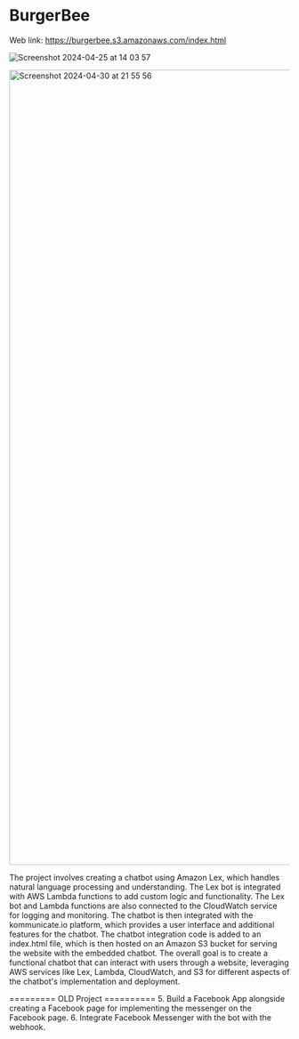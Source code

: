# BurgerBee
Web link:  https://burgerbee.s3.amazonaws.com/index.html

![Screenshot 2024-04-25 at 14 03 57](https://github.com/shashanktiple/BurgerBee/assets/23289378/35d1acd6-2542-4a3a-8260-811c22912607)

<img width="1430" alt="Screenshot 2024-04-30 at 21 55 56" src="https://github.com/shashanktiple/BurgerBee/assets/23289378/c2092d61-867a-40af-a022-3c7bf05694d6">






The project involves creating a chatbot using Amazon Lex, which handles natural language processing and understanding. The Lex bot is integrated with AWS Lambda functions to add custom logic and functionality. The Lex bot and Lambda functions are also connected to the CloudWatch service for logging and monitoring.
The chatbot is then integrated with the kommunicate.io platform, which provides a user interface and additional features for the chatbot. The chatbot integration code is added to an index.html file, which is then hosted on an Amazon S3 bucket for serving the website with the embedded chatbot.
The overall goal is to create a functional chatbot that can interact with users through a website, leveraging AWS services like Lex, Lambda, CloudWatch, and S3 for different aspects of the chatbot's implementation and deployment.





========= OLD Project ==========
5. Build a Facebook App alongside creating a Facebook page for implementing the messenger on the Facebook page.
6. Integrate Facebook Messenger with the bot with the webhook.



